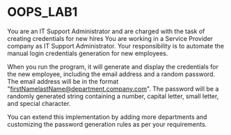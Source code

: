 # OOPS_LAB1

You are an IT Support Administrator and are charged with the task of creating credentials for 
new hires
You are working in a Service Provider company as IT Support Administrator. Your responsibility 
is to automate the manual login credentials generation for new employees. 

When you run the program, it will generate and display the credentials for the new employee, including the email address and a random password. The email address will be in the format "firstNamelastName@department.company.com". The password will be a randomly generated string containing a number, capital letter, small letter, and special character.

You can extend this implementation by adding more departments and customizing the password generation rules as per your requirements.
